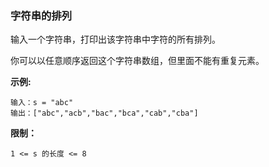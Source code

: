 ### 字符串的排列 ###
输入一个字符串，打印出该字符串中字符的所有排列。



你可以以任意顺序返回这个字符串数组，但里面不能有重复元素。



**示例:**

```
输入：s = "abc"
输出：["abc","acb","bac","bca","cab","cba"]
```



**限制：**

`1 <= s 的长度 <= 8`


